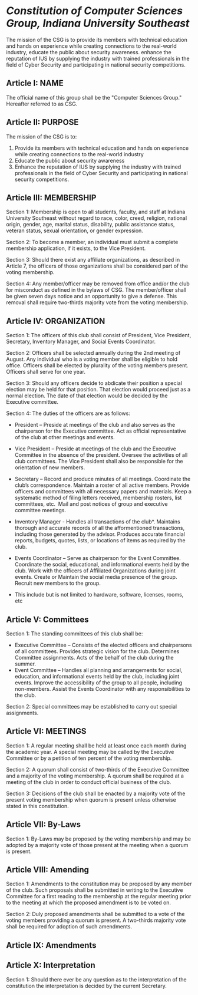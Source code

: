 # _Constitution of Computer Sciences Group, Indiana University Southeast_

The mission of the CSG is to provide its members with
technical education and hands on experience while creating connections
to the real-world industry, educate the public about security awareness.
enhance the reputation of IUS by supplying the industry with trained
professionals in the field of Cyber Security and participating in
national security competitions.

## Article I: NAME

The official name of this group shall be the "Computer
Sciences Group." Hereafter referred to as CSG.


## Article II: PURPOSE

The mission of the CSG is to:

1.  Provide its members with technical education and
    hands on experience while creating connections to the real-world
    industry
2.  Educate the public about security awareness
3.  Enhance the reputation of IUS
    by supplying the industry with trained professionals in the field of
    Cyber Security and participating in national security
    competitions.



## Article III: MEMBERSHIP



Section 1: Membership is open to all students, faculty, and staff at Indiana University Southeast
without regard to race, color, creed, religion, national origin, gender,
age, marital status, disability, public assistance status, veteran
status, sexual orientation, or gender expression.



Section 2: To become a
member, an individual must submit a complete membership application, if
it exists, to the Vice President.



Section 3: Should there
exist any affiliate organizations, as described in Article 7, the
officers of those organizations shall be considered part of the voting
membership.



Section 4: Any
member/officer may be removed from office and/or the club for misconduct
as defined in the bylaws of CSG. The member/officer shall be given seven
days notice and an opportunity to give a defense. This removal shall
require two-thirds majority vote from the voting membership. 



## Article IV: ORGANIZATION



Section 1: The officers
of this club shall consist of President, Vice President, Secretary,
Inventory Manager, and Social Events Coordinator.



Section 2: Officers
shall be selected annually during the
2nd meeting of
August. Any individual who is a voting member shall be eligible to hold
office. Officers shall be elected by plurality of the voting members
present. Officers shall serve for one year.



Section 3: Should any
officers decide to abdicate their position a special election may be
held for that position. That election would proceed just as a normal
election. The date of that election would be decided by the Executive
committee.



Section 4: The duties
of the officers are as follows:

  - President – Preside at
    meetings of the club and also serves as the chairperson for the
    Executive committee. Act as official representative of the club at
    other meetings and events.

  - Vice President – Preside at
    meetings of the club and the Executive Committee in the absence of
    the president. Oversee the activities of all club committees. The Vice President shall also be
    responsible for the orientation of new members.

  - Secretary – Record and
    produce minutes of all meetings. Coordinate the club’s
    correspondence. Maintain a roster of all active members. Provide
    officers and committees with all necessary papers and materials.
    Keep a systematic method of filing letters received, membership
    rosters, list committees, etc.  Mail and post notices of group and
    executive committee meetings.

  - Inventory Manager - Handles all
    transactions of the club*. Maintains thorough and accurate
    records of all the afformentioned transactions, including those generated by the
    advisor. Produces accurate financial reports, budgets, quotes, lists, or locations of items as required
    by the club.

  - Events Coordinator – Serve
    as chairperson for the Event Committee. Coordinate the social,
    educational, and informational events held by the club. Work with
    the officers of Affiliated Organizations during joint events. Create
    or Maintain the social media presence of the group. Recruit new
    members to the group.

* This include but is not limited to hardware, software, licenses, rooms, etc


## Article V: Committees



Section 1: The standing
committees of this club shall be:



  - Executive Committee –
    Consists of the elected officers and chairpersons of all committees.
    Provides strategic vision for the club. Determines Committee
    assignments. Acts of the behalf of the club during the
    summer.
  - Event Committee – Handles
    all planning and arrangements for social, education, and
    informational events held by the club, including joint events.
    Improve the accessibility of the group to all people, including
    non-members. Assist the Events Coordinator with any responsibilities
    to the club. 



Section 2: Special
committees may be established to carry out special assignments.



## Article VI: MEETINGS



Section 1: A regular
meeting shall be held at least once each month during the academic year.
A special meeting may be called by the Executive Committee or by a
petition of ten percent of the voting membership.



Section 2: A quorum
shall consist of two-thirds of the Executive Committee and a majority of
the voting membership. A quorum shall be required at a meeting of the
club in order to conduct official business of the club. 



Section 3: Decisions of
the club shall be enacted by a majority vote of the present voting
membership when quorum is present unless otherwise stated in this
constitution.



## Article VII: By-Laws



Section 1: By-Laws may
be proposed by the voting membership and may be adopted by a majority
vote of those present at the meeting when a quorum is present.



## Article VIII: Amending



Section 1: Amendments to
the constitution may be proposed by any member of the club. Such
proposals shall be submitted in writing to the Executive Committee for a
first reading to the membership at the regular meeting prior to the
meeting at which the proposed amendment is to be voted on.



Section 2: Duly proposed
amendments shall be submitted to a vote of the voting members providing
a quorum is present. A two-thirds majority vote shall be required for
adoption of such amendments.



## Article IX: Amendments



## Article X: Interpretation



Section 1: Should
there ever be any question as to the interpretation of the constitution
the interpretation is decided by the current Secretary.
